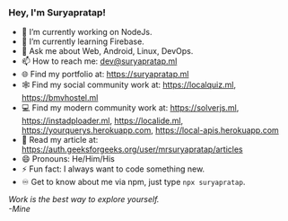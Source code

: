 ### Hey, I'm Suryapratap!


- 🔭 I’m currently working on NodeJs.
- 🌱 I’m currently learning Firebase.
- 💬 Ask me about Web, Android, Linux, DevOps.
- 📫 How to reach me: dev@suryapratap.ml
- 🌐 Find my portfolio at: https://suryapratap.ml
- 🕸️ Find my social community work at: https://localquiz.ml, https://bmvhostel.ml
- 💻 Find my modern community work at: https://solverjs.ml, https://instadploader.ml, https://localide.ml, https://yourquerys.herokuapp.com, https://local-apis.herokuapp.com
- 📖 Read my article at: https://auth.geeksforgeeks.org/user/mrsuryapratap/articles
- 😄 Pronouns: He/Him/His
- ⚡ Fun fact: I always want to code something new.
- ♾️ Get to know about me via npm, just type `npx suryapratap`.

<em date="19/12/2021">Work is the best way to explore yourself.</br>-Mine</em>

